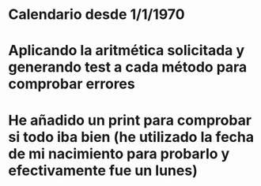 # Calendario desde 1/1/1970
# Aplicando la aritmética solicitada y generando test a cada método para comprobar errores
# He añadido un print para comprobar si todo iba bien (he utilizado la fecha de mi nacimiento para probarlo y efectivamente fue un lunes)